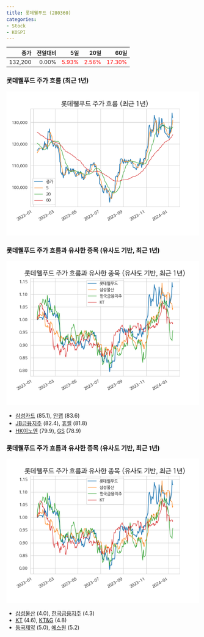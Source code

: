 ```yaml
---
title: 롯데웰푸드 (280360)
categories:
- Stock
- KOSPI
---
```


|종가|전일대비|5일|20일|60일|
|---:|-------:|--:|---:|---:|
|132,200|0.00%|<span style="color: red">5.93%</span>|<span style="color: red">2.56%</span>|<span style="color: red">17.30%</span>|

<!-- more -->
### 롯데웰푸드 주가 흐름 (최근 1년)
![280360](/assets/images/stock/280360.png)


### 롯데웰푸드 주가 흐름과 유사한 종목 (유사도 기반, 최근 1년)
![280360](/assets/images/stock/280360_sim.png)

- [삼성카드](/029780/) (85.1), [안랩](/053800/) (83.6)
- [JB금융지주](/175330/) (82.4), [휴젤](/145020/) (81.8)
- [HK이노엔](/195940/) (79.9), [GS](/078930/) (78.9)


### 롯데웰푸드 주가 흐름과 유사한 종목 (유사도 기반, 최근 1년)
![280360](/assets/images/stock/280360_sim.png)

- [삼성물산](/028260/) (4.0), [한국금융지주](/071050/) (4.3)
- [KT](/030200/) (4.6), [KT&G](/033780/) (4.8)
- [동국제약](/086450/) (5.0), [에스원](/012750/) (5.2)